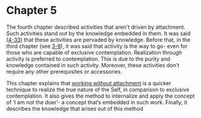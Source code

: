 # Chapter 5

The fourth chapter described activities that aren't driven by attachment. Such activities stand out by the knowledge embedded in them. It was said ([4-33](4-33.md)) that these activities are pervaded by knowledge. Before that, in the third chapter (see [3-8](3-8.md)), it was said that activity is the way to go- even for those who are capable of exclusive contemplation. Realization through activity is preferred to contemplation. This is due to the purity and knowledge contained in such activity. Moreover, these activities don’t require any other prerequisites or accessories.

This chapter explains that 
[working without attachment](2-40.md#karmayoga)
 is a quicker technique to realize the true nature of the Self, in comparison to exclusive contemplation. It also gives the method to internalize and apply the concept of ‘I am not the doer’- a concept that’s embedded in such work. Finally, it describes the knowledge that arises out of this method


